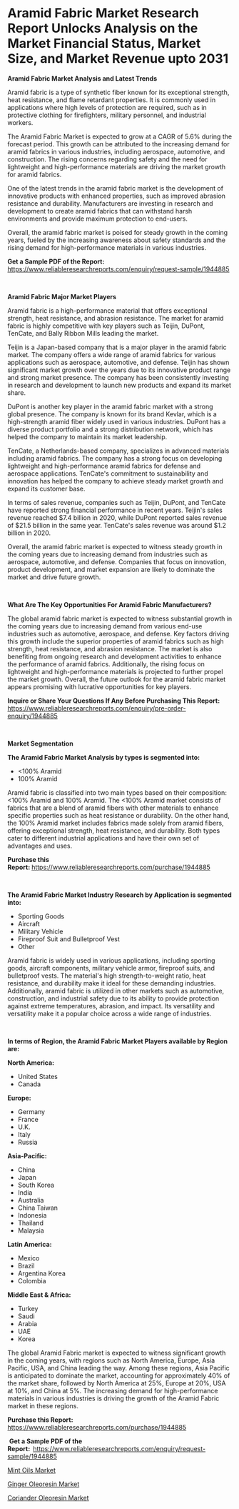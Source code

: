 <p><h1>Aramid Fabric Market Research Report Unlocks Analysis on the Market Financial Status, Market Size, and Market Revenue upto 2031</h1></p><p><strong>Aramid Fabric Market Analysis and Latest Trends</strong></p>
<p><p>Aramid fabric is a type of synthetic fiber known for its exceptional strength, heat resistance, and flame retardant properties. It is commonly used in applications where high levels of protection are required, such as in protective clothing for firefighters, military personnel, and industrial workers.</p><p>The Aramid Fabric Market is expected to grow at a CAGR of 5.6% during the forecast period. This growth can be attributed to the increasing demand for aramid fabrics in various industries, including aerospace, automotive, and construction. The rising concerns regarding safety and the need for lightweight and high-performance materials are driving the market growth for aramid fabrics.</p><p>One of the latest trends in the aramid fabric market is the development of innovative products with enhanced properties, such as improved abrasion resistance and durability. Manufacturers are investing in research and development to create aramid fabrics that can withstand harsh environments and provide maximum protection to end-users.</p><p>Overall, the aramid fabric market is poised for steady growth in the coming years, fueled by the increasing awareness about safety standards and the rising demand for high-performance materials in various industries.</p></p>
<p><strong>Get a Sample PDF of the Report:&nbsp;</strong> <a href="https://www.reliableresearchreports.com/enquiry/request-sample/1944885">https://www.reliableresearchreports.com/enquiry/request-sample/1944885</a></p>
<p>&nbsp;</p>
<p><strong>Aramid Fabric Major Market Players</strong></p>
<p><p>Aramid fabric is a high-performance material that offers exceptional strength, heat resistance, and abrasion resistance. The market for aramid fabric is highly competitive with key players such as Teijin, DuPont, TenCate, and Bally Ribbon Mills leading the market.</p><p>Teijin is a Japan-based company that is a major player in the aramid fabric market. The company offers a wide range of aramid fabrics for various applications such as aerospace, automotive, and defense. Teijin has shown significant market growth over the years due to its innovative product range and strong market presence. The company has been consistently investing in research and development to launch new products and expand its market share.</p><p>DuPont is another key player in the aramid fabric market with a strong global presence. The company is known for its brand Kevlar, which is a high-strength aramid fiber widely used in various industries. DuPont has a diverse product portfolio and a strong distribution network, which has helped the company to maintain its market leadership.</p><p>TenCate, a Netherlands-based company, specializes in advanced materials including aramid fabrics. The company has a strong focus on developing lightweight and high-performance aramid fabrics for defense and aerospace applications. TenCate's commitment to sustainability and innovation has helped the company to achieve steady market growth and expand its customer base.</p><p>In terms of sales revenue, companies such as Teijin, DuPont, and TenCate have reported strong financial performance in recent years. Teijin's sales revenue reached $7.4 billion in 2020, while DuPont reported sales revenue of $21.5 billion in the same year. TenCate's sales revenue was around $1.2 billion in 2020.</p><p>Overall, the aramid fabric market is expected to witness steady growth in the coming years due to increasing demand from industries such as aerospace, automotive, and defense. Companies that focus on innovation, product development, and market expansion are likely to dominate the market and drive future growth.</p></p>
<p>&nbsp;</p>
<p><strong>What Are The Key Opportunities For Aramid Fabric Manufacturers?</strong></p>
<p><p>The global aramid fabric market is expected to witness substantial growth in the coming years due to increasing demand from various end-use industries such as automotive, aerospace, and defense. Key factors driving this growth include the superior properties of aramid fabrics such as high strength, heat resistance, and abrasion resistance. The market is also benefiting from ongoing research and development activities to enhance the performance of aramid fabrics. Additionally, the rising focus on lightweight and high-performance materials is projected to further propel the market growth. Overall, the future outlook for the aramid fabric market appears promising with lucrative opportunities for key players.</p></p>
<p><strong>Inquire or Share Your Questions If Any Before Purchasing This Report:</strong> <a href="https://www.reliableresearchreports.com/enquiry/pre-order-enquiry/1944885">https://www.reliableresearchreports.com/enquiry/pre-order-enquiry/1944885</a></p>
<p>&nbsp;</p>
<p><strong>Market Segmentation</strong></p>
<p><strong>The Aramid Fabric Market Analysis by types is segmented into:</strong></p>
<p><ul><li><100% Aramid</li><li>100% Aramid</li></ul></p>
<p><p>Aramid fabric is classified into two main types based on their composition: <100% Aramid and 100% Aramid. The <100% Aramid market consists of fabrics that are a blend of aramid fibers with other materials to enhance specific properties such as heat resistance or durability. On the other hand, the 100% Aramid market includes fabrics made solely from aramid fibers, offering exceptional strength, heat resistance, and durability. Both types cater to different industrial applications and have their own set of advantages and uses.</p></p>
<p><strong>Purchase this Report:&nbsp;</strong><a href="https://www.reliableresearchreports.com/purchase/1944885">https://www.reliableresearchreports.com/purchase/1944885</a></p>
<p>&nbsp;</p>
<p><strong>The Aramid Fabric Market Industry Research by Application is segmented into:</strong></p>
<p><ul><li>Sporting Goods</li><li>Aircraft</li><li>Military Vehicle</li><li>Fireproof Suit and Bulletproof Vest</li><li>Other</li></ul></p>
<p><p>Aramid fabric is widely used in various applications, including sporting goods, aircraft components, military vehicle armor, fireproof suits, and bulletproof vests. The material's high strength-to-weight ratio, heat resistance, and durability make it ideal for these demanding industries. Additionally, aramid fabric is utilized in other markets such as automotive, construction, and industrial safety due to its ability to provide protection against extreme temperatures, abrasion, and impact. Its versatility and versatility make it a popular choice across a wide range of industries.</p></p>
<p>&nbsp;</p>
<p><strong>In terms of Region, the Aramid Fabric Market Players available by Region are:</strong></p>
<p>
    <p> <strong> North America: </strong>
        <ul>
            <li>United States</li>
            <li>Canada</li>
        </ul>
        </p> 
    <p> <strong> Europe: </strong>
        <ul>
            <li>Germany</li>
            <li>France</li>
            <li>U.K.</li>
            <li>Italy</li>
            <li>Russia</li>
        </ul>
        </p> 
    <p> <strong> Asia-Pacific: </strong>
        <ul>
            <li>China</li>
            <li>Japan</li>
            <li>South Korea</li>
            <li>India</li>
            <li>Australia</li>
            <li>China Taiwan</li>
            <li>Indonesia</li>
            <li>Thailand</li>
            <li>Malaysia</li>
        </ul>
        </p> 
    <p> <strong> Latin America: </strong>
        <ul>
            <li>Mexico</li>
            <li>Brazil</li>
            <li>Argentina Korea</li>
            <li>Colombia</li>
        </ul>
        </p> 
    <p> <strong> Middle East & Africa: </strong>
        <ul>
            <li>Turkey</li>
            <li>Saudi</li>
            <li>Arabia</li>
            <li>UAE</li>
            <li>Korea</li>
        </ul>
    </p>
    </p>
<p><p>The global Aramid Fabric market is expected to witness significant growth in the coming years, with regions such as North America, Europe, Asia Pacific, USA, and China leading the way. Among these regions, Asia Pacific is anticipated to dominate the market, accounting for approximately 40% of the market share, followed by North America at 25%, Europe at 20%, USA at 10%, and China at 5%. The increasing demand for high-performance materials in various industries is driving the growth of the Aramid Fabric market in these regions.</p></p>
<p><strong>Purchase this Report: </strong><a href="https://www.reliableresearchreports.com/purchase/1944885">https://www.reliableresearchreports.com/purchase/1944885</a></p>
<p>&nbsp;<strong>Get a Sample PDF of the Report:&nbsp;&nbsp;</strong><a href="https://www.reliableresearchreports.com/enquiry/request-sample/1944885">https://www.reliableresearchreports.com/enquiry/request-sample/1944885</a></p>
<p><strong></strong></p>
<p><p><a href="https://github.com/wusalecollins540tpqoz/Market-Research-Report-List-1/blob/main/mint-oils-market.md">Mint Oils Market</a></p><p><a href="https://github.com/pjcfca/Market-Research-Report-List-1/blob/main/ginger-oleoresin-market.md">Ginger Oleoresin Market</a></p><p><a href="https://github.com/johnbach50/Market-Research-Report-List-2/blob/main/coriander-oleoresin-market.md">Coriander Oleoresin Market</a></p></p>